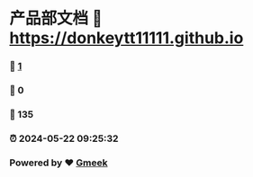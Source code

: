 # 产品部文档 :link: https://donkeytt11111.github.io 
### :page_facing_up: [1](https://donkeytt11111.github.io/tag.html) 
### :speech_balloon: 0 
### :hibiscus: 135 
### :alarm_clock: 2024-05-22 09:25:32 
### Powered by :heart: [Gmeek](https://github.com/Meekdai/Gmeek)
